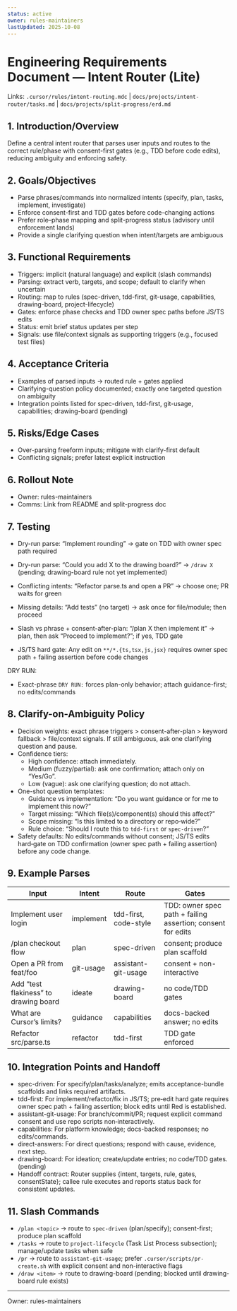 ```yaml
---
status: active
owner: rules-maintainers
lastUpdated: 2025-10-08
---
```


# Engineering Requirements Document — Intent Router (Lite)

Links: `.cursor/rules/intent-routing.mdc` | `docs/projects/intent-router/tasks.md` | `docs/projects/split-progress/erd.md`

## 1. Introduction/Overview

Define a central intent router that parses user inputs and routes to the correct rule/phase with consent-first gates (e.g., TDD before code edits), reducing ambiguity and enforcing safety.

## 2. Goals/Objectives

- Parse phrases/commands into normalized intents (specify, plan, tasks, implement, investigate)
- Enforce consent-first and TDD gates before code-changing actions
- Prefer role–phase mapping and split-progress status (advisory until enforcement lands)
- Provide a single clarifying question when intent/targets are ambiguous

## 3. Functional Requirements

- Triggers: implicit (natural language) and explicit (slash commands)
- Parsing: extract verb, targets, and scope; default to clarify when uncertain
- Routing: map to rules (spec-driven, tdd-first, git-usage, capabilities, drawing-board, project-lifecycle)
- Gates: enforce phase checks and TDD owner spec paths before JS/TS edits
- Status: emit brief status updates per step
- Signals: use file/context signals as supporting triggers (e.g., focused test files)

## 4. Acceptance Criteria

- Examples of parsed inputs → routed rule + gates applied
- Clarifying-question policy documented; exactly one targeted question on ambiguity
- Integration points listed for spec-driven, tdd-first, git-usage, capabilities; drawing-board (pending)

## 5. Risks/Edge Cases

- Over-parsing freeform inputs; mitigate with clarify-first default
- Conflicting signals; prefer latest explicit instruction

## 6. Rollout Note

- Owner: rules-maintainers
- Comms: Link from README and split-progress doc

## 7. Testing

- Dry-run parse: “Implement rounding” → gate on TDD with owner spec path required
- Dry-run parse: “Could you add X to the drawing board?” → `/draw X` (pending; drawing-board rule not yet implemented)

- Conflicting intents: “Refactor parse.ts and open a PR” → choose one; PR waits for green
- Missing details: “Add tests” (no target) → ask once for file/module; then proceed
- Slash vs phrase + consent-after-plan: “/plan X then implement it” → plan, then ask “Proceed to implement?”; if yes, TDD gate
- JS/TS hard gate: Any edit on `**/*.{ts,tsx,js,jsx}` requires owner spec path + failing assertion before code changes

DRY RUN:

- Exact-phrase `DRY RUN:` forces plan-only behavior; attach guidance-first; no edits/commands

## 8. Clarify-on-Ambiguity Policy

- Decision weights: exact phrase triggers > consent-after-plan > keyword fallback > file/context signals. If still ambiguous, ask one clarifying question and pause.
- Confidence tiers:
  - High confidence: attach immediately.
  - Medium (fuzzy/partial): ask one confirmation; attach only on “Yes/Go”.
  - Low (vague): ask one clarifying question; do not attach.
- One-shot question templates:
  - Guidance vs implementation: “Do you want guidance or for me to implement this now?”
  - Target missing: “Which file(s)/component(s) should this affect?”
  - Scope missing: “Is this limited to a directory or repo‑wide?”
  - Rule choice: “Should I route this to `tdd-first` or `spec-driven`?”
- Safety defaults: No edits/commands without consent; JS/TS edits hard‑gate on TDD confirmation (owner spec path + failing assertion) before any code change.

## 9. Example Parses

| Input                                 | Intent    | Route                 | Gates                                                       |
| ------------------------------------- | --------- | --------------------- | ----------------------------------------------------------- |
| Implement user login                  | implement | tdd-first, code-style | TDD: owner spec path + failing assertion; consent for edits |
| /plan checkout flow                   | plan      | spec-driven           | consent; produce plan scaffold                              |
| Open a PR from feat/foo               | git-usage | assistant-git-usage   | consent + non-interactive                                   |
| Add “test flakiness” to drawing board | ideate    | drawing-board         | no code/TDD gates                                           |
| What are Cursor’s limits?             | guidance  | capabilities          | docs-backed answer; no edits                                |
| Refactor src/parse.ts                 | refactor  | tdd-first             | TDD gate enforced                                           |

## 10. Integration Points and Handoff

- spec-driven: For specify/plan/tasks/analyze; emits acceptance-bundle scaffolds and links required artifacts.
- tdd-first: For implement/refactor/fix in JS/TS; pre‑edit hard gate requires owner spec path + failing assertion; block edits until Red is established.
- assistant-git-usage: For branch/commit/PR; request explicit command consent and use repo scripts non‑interactively.
- capabilities: For platform knowledge; docs-backed responses; no edits/commands.
- direct-answers: For direct questions; respond with cause, evidence, next step.
- drawing-board: For ideation; create/update entries; no code/TDD gates. (pending)
- Handoff contract: Router supplies {intent, targets, rule, gates, consentState}; callee rule executes and reports status back for consistent updates.

## 11. Slash Commands

- `/plan <topic>` → route to `spec-driven` (plan/specify); consent-first; produce plan scaffold
- `/tasks` → route to `project-lifecycle` (Task List Process subsection); manage/update tasks when safe
- `/pr` → route to `assistant-git-usage`; prefer `.cursor/scripts/pr-create.sh` with explicit consent and non-interactive flags
- `/draw <item>` → route to drawing-board (pending; blocked until drawing-board rule exists)

---

Owner: rules-maintainers
